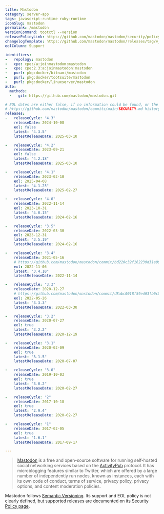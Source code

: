 ```yaml
---
title: Mastodon
category: server-app
tags: javascript-runtime ruby-runtime
iconSlug: mastodon
permalink: /mastodon
versionCommand: tootctl --version
releasePolicyLink: https://github.com/mastodon/mastodon/security/policy
changelogTemplate: https://github.com/mastodon/mastodon/releases/tag/v__LATEST__
eolColumn: Support

identifiers:
-   repology: mastodon
-   cpe: cpe:/a:joinmastodon:mastodon
-   cpe: cpe:2.3:a:joinmastodon:mastodon
-   purl: pkg:docker/bitnami/mastodon
-   purl: pkg:docker/tootsuite/mastodon
-   purl: pkg:docker/linuxserver/mastodon
auto:
  methods:
  -   git: https://github.com/mastodon/mastodon.git

# EOL dates are either false, if no information could be found, or the date found in
# https://github.com/mastodon/mastodon/commits/main/SECURITY.md history.
releases:
-   releaseCycle: "4.3"
    releaseDate: 2024-10-08
    eol: false
    latest: "4.3.5"
    latestReleaseDate: 2025-03-10

-   releaseCycle: "4.2"
    releaseDate: 2023-09-21
    eol: false
    latest: "4.2.18"
    latestReleaseDate: 2025-03-10

-   releaseCycle: "4.1"
    releaseDate: 2023-02-10
    eol: 2025-04-08
    latest: "4.1.23"
    latestReleaseDate: 2025-02-27

-   releaseCycle: "4.0"
    releaseDate: 2022-11-14
    eol: 2023-10-31
    latest: "4.0.15"
    latestReleaseDate: 2024-02-16

-   releaseCycle: "3.5"
    releaseDate: 2022-03-30
    eol: 2023-12-31
    latest: "3.5.19"
    latestReleaseDate: 2024-02-16

-   releaseCycle: "3.4"
    releaseDate: 2021-05-16
    # https://github.com/mastodon/mastodon/commit/bd220c32f162230d31e99bdabd30aea787a89cfc
    eol: 2022-11-06
    latest: "3.4.10"
    latestReleaseDate: 2022-11-14

-   releaseCycle: "3.3"
    releaseDate: 2020-12-27
    # https://github.com/mastodon/mastodon/commit/d8abc0018f59ed63fb6c5fae2f6081c141a4b978
    eol: 2022-05-26
    latest: "3.3.3"
    latestReleaseDate: 2022-03-30

-   releaseCycle: "3.2"
    releaseDate: 2020-07-27
    eol: true
    latest: "3.2.2"
    latestReleaseDate: 2020-12-19

-   releaseCycle: "3.1"
    releaseDate: 2020-02-09
    eol: true
    latest: "3.1.5"
    latestReleaseDate: 2020-07-07

-   releaseCycle: "3.0"
    releaseDate: 2019-10-03
    eol: true
    latest: "3.0.2"
    latestReleaseDate: 2020-02-27

-   releaseCycle: "2"
    releaseDate: 2017-10-18
    eol: true
    latest: "2.9.4"
    latestReleaseDate: 2020-02-27

-   releaseCycle: "1"
    releaseDate: 2017-02-05
    eol: true
    latest: "1.6.1"
    latestReleaseDate: 2017-09-17

---
```


> [Mastodon](https://joinmastodon.org/) is a free and open-source software for running self-hosted
> social networking services based on the [ActivityPub](https://activitypub.rocks/) protocol. It has microblogging features
> similar to Twitter, which are offered by a large number of independently run nodes, known as
> instances, each with its own code of conduct, terms of service, privacy policy, privacy options,
> and content moderation policies.

Mastodon follows [Semantic Versioning](https://semver.org/). Its support and EOL policy is not
clearly defined, but supported releases are documented on
[its Security Policy page](https://github.com/mastodon/mastodon/security/policy).
